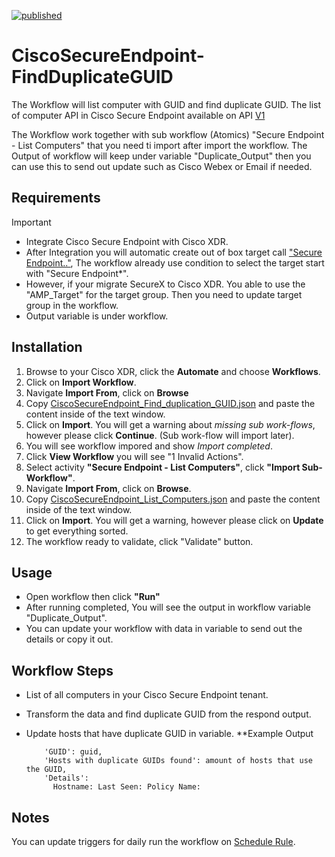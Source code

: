 [![published](https://static.production.devnetcloud.com/codeexchange/assets/images/devnet-published.svg)](https://developer.cisco.com/codeexchange/github/repo/ciscotee/CiscoSecureEndpoint-FindDuplicateGUID)
# CiscoSecureEndpoint-FindDuplicateGUID
The Workflow will list computer with GUID and find duplicate GUID. The list of computer API in Cisco Secure Endpoint available on API [V1](https://developer.cisco.com/docs/secure-endpoint/v1-api-reference-computer/)

The Workflow work together with sub workflow (Atomics) "Secure Endpoint - List Computers" that you need ti import after import the workflow.
The Output of workflow will keep under variable "Duplicate_Output" then you can use this to send out update such as Cisco Webex or Email if needed.

## Requirements
  > [!IMPORTANT]
  >  -  Integrate Cisco Secure Endpoint with Cisco XDR.
  >  -  After Integration you will automatic create out of box target call ["Secure Endpoint.."](https://docs.xdr.security.cisco.com/Content/Automate/targets-integration-module.htm), The workflow already use condition to select the target start with "Secure Endpoint*".
  >  -  However, if your migrate SecureX to Cisco XDR. You able to use the "AMP_Target" for the target group. Then you need to update target group in the workflow.
  >  -  Output variable is under workflow.

## Installation
  1. Browse to your Cisco XDR, click the **Automate** and choose **Workflows**.
  2. Click on **Import Workflow**.
  3. Navigate **Import From**, click on **Browse**
  4. Copy [CiscoSecureEndpoint_Find_duplication_GUID.json](https://github.com/ciscotee/CiscoSecureEndpoint-FindDuplicateGUID/blob/main/CiscoSecureEndpoint_Find_duplication_GUID.json) and paste the content inside of the text window.
  5. Click on **Import**. You will get a warning about *missing sub work-flows*, however please click **Continue**. (Sub work-flow will import later).
  6. You will see workflow impored and show *Import completed*.
  7. Click **View Workflow** you will see "1 Invalid Actions".
  8. Select activity **"Secure Endpoint - List Computers"**, click **"Import Sub-Workflow"**.
  9. Navigate **Import From**, click on **Browse**.
  10. Copy [CiscoSecureEndpoint_List_Computers.json](https://github.com/ciscotee/CiscoSecureEndpoint-FindDuplicateGUID/blob/main/Atomics/CiscoSecureEndpoint_List_Computers.json) and paste the content inside of the text window.
  11. Click on **Import**. You will get a warning, however please click on **Update** to get everything sorted.
  12. The workflow ready to validate, click "Validate" button.

## Usage
  - Open workflow then click **"Run"**
  - After running completed, You will see the output in workflow variable "Duplicate_Output".
  - You can update your workflow with data in variable to send out the details or copy it out.

## Workflow Steps
  - List of all computers in your Cisco Secure Endpoint tenant.
  - Transform the data and find duplicate GUID from the respond output.
  - Update hosts that have duplicate GUID in variable.
    **Example Output

            'GUID': guid,
            'Hosts with duplicate GUIDs found': amount of hosts that use the GUID,
            'Details':
              Hostname: Last Seen: Policy Name:

## Notes
You can update triggers for daily run the workflow on [Schedule Rule](https://docs.xdr.security.cisco.com/Content/Automate/rules-schedule.htm).

